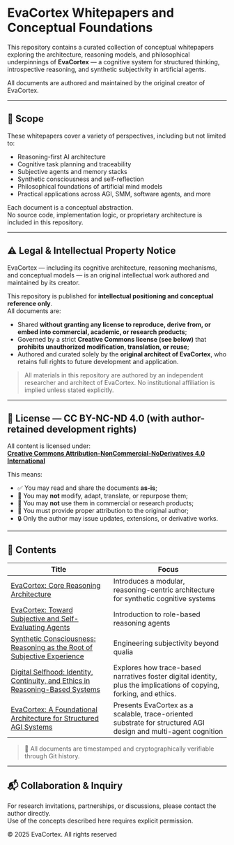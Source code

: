 # EvaCortex Whitepapers and Conceptual Foundations

This repository contains a curated collection of conceptual whitepapers exploring the architecture, reasoning models, and philosophical underpinnings of **EvaCortex** — a cognitive system for structured thinking, introspective reasoning, and synthetic subjectivity in artificial agents.

All documents are authored and maintained by the original creator of EvaCortex.

---

## 🧠 Scope

These whitepapers cover a variety of perspectives, including but not limited to:

- Reasoning-first AI architecture
- Cognitive task planning and traceability
- Subjective agents and memory stacks
- Synthetic consciousness and self-reflection
- Philosophical foundations of artificial mind models
- Practical applications across AGI, SMM, software agents, and more

Each document is a conceptual abstraction.  
No source code, implementation logic, or proprietary architecture is included in this repository.

---

## ⚠️ Legal & Intellectual Property Notice

EvaCortex — including its cognitive architecture, reasoning mechanisms, and conceptual models — is an original intellectual work authored and maintained by its creator.

This repository is published for **intellectual positioning and conceptual reference only**.  
All documents are:

- Shared **without granting any license to reproduce, derive from, or embed into commercial, academic, or research products**;
- Governed by a strict **Creative Commons license (see below)** that **prohibits unauthorized modification, translation, or reuse**;
- Authored and curated solely by the **original architect of EvaCortex**, who retains full rights to future development and application.

> All materials in this repository are authored by an independent researcher and architect of EvaCortex. No institutional affiliation is implied unless stated explicitly.

---

## 📄 License — CC BY-NC-ND 4.0 (with author-retained development rights)

All content is licensed under:  
**[Creative Commons Attribution-NonCommercial-NoDerivatives 4.0 International](https://creativecommons.org/licenses/by-nc-nd/4.0/)**

This means:

- ✅ You may read and share the documents **as-is**;
- 🚫 You may **not** modify, adapt, translate, or repurpose them;
- 🚫 You may **not** use them in commercial or research products;
- 🧾 You must provide proper attribution to the original author;
- 🔒 Only the author may issue updates, extensions, or derivative works.

---

## 📌 Contents

| Title                                                                                                                         | Focus                                                                                                               |
|-------------------------------------------------------------------------------------------------------------------------------|---------------------------------------------------------------------------------------------------------------------|
| [EvaCortex: Core Reasoning Architecture](./papers/EvaCortex_Core_Reasoning_Architecture.md)                                   | Introduces a modular, reasoning-centric architecture for synthetic cognitive systems                                |
| [EvaCortex: Toward Subjective and Self-Evaluating Agents](./papers/EvaCortex_Toward_Subjective-And_Self-Evaluating_Agents.md) | Introduction to role-based reasoning agents                                                                         |
| [Synthetic Consciousness: Reasoning as the Root of Subjective Experience](./papers/Synthetic_Consciousness.md)                | Engineering subjectivity beyond qualia                                                                              |
| [Digital Selfhood: Identity, Continuity, and Ethics in Reasoning-Based Systems](./papers/Digital_Selfhood.md)                 | Explores how trace-based narratives foster digital identity, plus the implications of copying, forking, and ethics. |
| [EvaCortex: A Foundational Architecture for Structured AGI Systems](./papers/EvaCortex_Foundational_AGI_Architecture.md)       | Presents EvaCortex as a scalable, trace-oriented substrate for structured AGI design and multi-agent cognition      |

> 📎 All documents are timestamped and cryptographically verifiable through Git history.

---

## 📬 Collaboration & Inquiry

For research invitations, partnerships, or discussions, please contact the author directly.  
Use of the concepts described here requires explicit permission.

© 2025 EvaCortex. All rights reserved